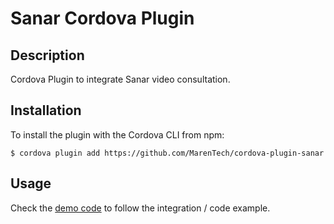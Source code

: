 Sanar Cordova Plugin
===================================

## Description

Cordova Plugin to integrate Sanar video consultation.

## Installation
To install the plugin with the Cordova CLI from npm:

```
$ cordova plugin add https://github.com/MarenTech/cordova-plugin-sanar
```

## Usage
Check the [demo code](demo/) to follow the integration / code example.
